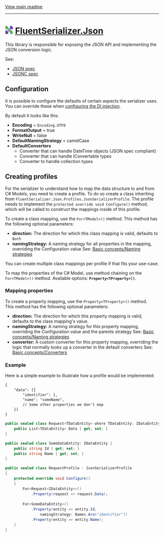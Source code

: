 ﻿[//]: # (Header)

<a href="https://github.com/Marvin-Brouwer/FluentSerializer#readme">
	View main readme
</a><hr/>
<h1>
	<img alt="icon" width="26" height="26"
		src="https://github.com/Marvin-Brouwer/FluentSerializer/raw/main/doc/logo/Logo.json.optimized.svg" />
	<a href="https://github.com/Marvin-Brouwer/FluentSerializer/blob/main/src/FluentSerializer.Json/Readme.md#readme">
		FluentSerializer.Json
	</a>
</h1>

[//]: # (Body)

This library is responsible for exposing the JSON API and implementing the JSON conversion logic.

See:

- [JSON spec](https://www.json.org/json-en.html)
- [JSONC spec](https://code.visualstudio.com/docs/languages/json#_json-with-comments)

## Configuration

[configuring-di]: https://github.com/Marvin-Brouwer/FluentSerializer/blob/main/src/FluentSerializer.Json.DependencyInjection.NetCoreDefault/Readme.md#readme

It is possible to configure the defaults of certain aspects the serializer uses.
You can override these when [configuring the DI injection][configuring-di].

By default it looks like this:

- **Encoding** = `Encoding.UTF8`
- **FormatOutput** = true
- **WriteNull** = false
- **DefaultNamingStrategy** = camelCase
- **DefaultConverters**
  - Converter that can handle DateTime objects (JSON spec compliant)
  - Converter that can handle IConvertable types
  - Converter to handle collection types

## Creating profiles

For the serializer to understand how to map the data structure to and from C# Models, you need to create a profile.
To do so create a class inheriting from `FluentSerializer.Json.Profiles.JsonSerializerProfile`.
The profile needs to implement the `protected override void Configure()` method, which will be called to construct the mappings inside of this profile.

To create a class mapping, use the `For<TModel>()` method.
This method has the following optional parameters:  

- **direction:** The direction for which this class mapping is valid, defaults to `Both`
- **namingStrategy:** A naming strategy for all properties in the mapping, overriding the Configuration value
  See: [Basic concepts/Naming strategies](https://github.com/Marvin-Brouwer/FluentSerializer/blob/main/doc/help/basic-concepts/Naming-strategies.md#readme)

You can create multiple class mappings per profile if that fits your use-case.

To map the properties of the C# Model, use method chaining on the `For<TModel>()` method.
Available options: **`Property<TProperty>()`**.

### Mapping properties

To create a property mapping, use the `Property<TProperty>()` method.  
This method has the following optional parameters:

- **direction:** The direction for which this property mapping is valid, defaults to the class mapping's value.
- **namingStrategy:** A naming strategy for this property mapping, overriding the Configuration value and the parents strategy
  See: [Basic concepts/Naming strategies](https://github.com/Marvin-Brouwer/FluentSerializer/blob/main/doc/help/basic-concepts/Naming-strategies.md#readme)
- **converter:** A custom converter for this property mapping, overriding the logic that normally looks up a converter in the default converters
  See: [Basic concepts/Converters](https://github.com/Marvin-Brouwer/FluentSerializer/blob/main/doc/help/basic-concepts/Converters.md#readme)

### Example

Here is a simple example to illustrate how a profile would be implemented:

```jsonc
{
	"data": [{
		"identifier": 1,
		"name": "someName",
		// Some other properties we don't map
	}]
}
```

```csharp
public sealed class Request<TDataEntity> where TDataEntity: IDataEntity {
	public List<TDataEntity> Data { get; set; }
}
```

```csharp
public sealed class SomeDataEntity: IDataEntity {
	public string Id { get; set; }
	public string Name { get; set; }
}
```

```csharp
public sealed class RequestProfile : JsonSerializerProfile
{
	protected override void Configure()
	{
		For<Request<IDataEntity>>()
			.Property(request => request.Data);

		For<SomeDataEntity>()
			.Property(entity => entity.Id,
				namingStrategy: Names.Are("identifier"))
			.Property(entity => entity.Name);
	}
}
```
